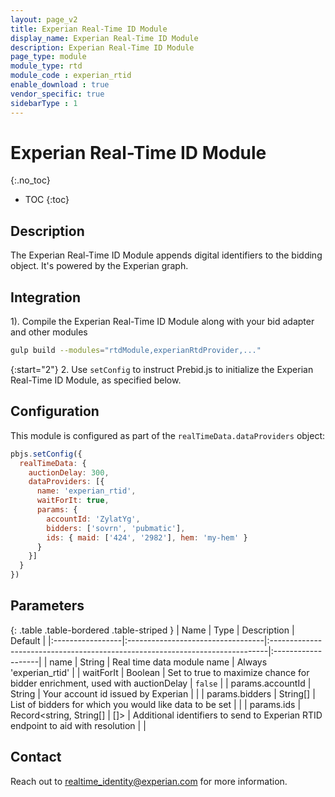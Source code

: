 ```yaml
---
layout: page_v2
title: Experian Real-Time ID Module
display_name: Experian Real-Time ID Module
description: Experian Real-Time ID Module
page_type: module
module_type: rtd
module_code : experian_rtid
enable_download : true
vendor_specific: true
sidebarType : 1
---
```


# Experian Real-Time ID Module
{:.no_toc}

* TOC
{:toc}

## Description

The Experian Real-Time ID Module appends digital identifiers to the bidding object. It's powered by the Experian graph.

## Integration

1). Compile the Experian Real-Time ID Module along with your bid adapter and other modules

```bash
gulp build --modules="rtdModule,experianRtdProvider,..."
```

{:start="2"}
2. Use `setConfig` to instruct Prebid.js to initialize the Experian Real-Time ID Module, as specified below.

## Configuration

This module is configured as part of the `realTimeData.dataProviders` object:

```javascript
pbjs.setConfig({
  realTimeData: {
    auctionDelay: 300,
    dataProviders: [{
      name: 'experian_rtid',
      waitForIt: true,
      params: {
        accountId: 'ZylatYg',
        bidders: ['sovrn', 'pubmatic'],
        ids: { maid: ['424', '2982'], hem: 'my-hem' }
      }
    }]
  }
})
```

## Parameters

{: .table .table-bordered .table-striped }
| Name             | Type                              | Description                                                                  | Default            |
|:-----------------|:----------------------------------|:-----------------------------------------------------------------------------|:-------------------|
| name             | String                            | Real time data module name                                                   | Always 'experian_rtid' |
| waitForIt        | Boolean                           | Set to true to maximize chance for bidder enrichment, used with auctionDelay | `false`            |
| params.accountId | String                            | Your account id issued by Experian                                              |                    |
| params.bidders   | String[]                          | List of bidders for which you would like data to be set                      |                    |
| params.ids       | Record<string, String[] | []>     | Additional identifiers to send to Experian RTID endpoint to aid with resolution                        |                    |

## Contact
Reach out to [realtime_identity@experian.com](mailto:realtime_identity@experian.com) for more information.
